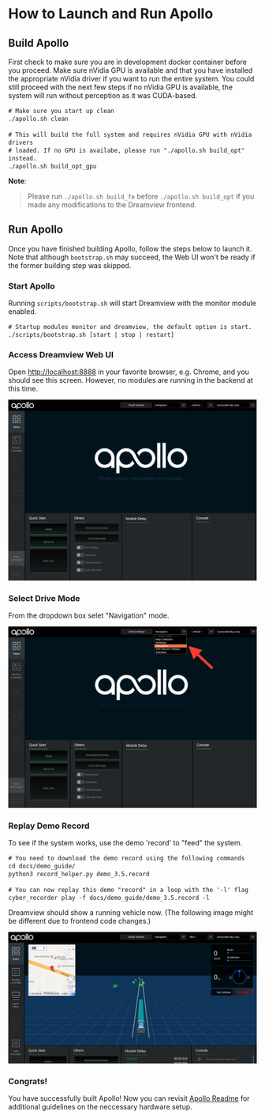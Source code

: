 # How to Launch and Run Apollo

## Build Apollo

First check to make sure you are in development docker container before you
proceed. Make sure nVidia GPU is available and that you have installed the
appropriate nVidia driver if you want to run the entire system. You could still
proceed with the next few steps if no nVidia GPU is available, the system will
run without perception as it was CUDA-based.

```
# Make sure you start up clean
./apollo.sh clean

# This will build the full system and requires nVidia GPU with nVidia drivers
# loaded. If no GPU is availabe, please run "./apollo.sh build_opt" instead.
./apollo.sh build_opt_gpu
```

**Note**:

> Please run `./apollo.sh build_fe` before `./apollo.sh build_opt` if you made
> any modifications to the Dreamview frontend.

## Run Apollo

Once you have finished building Apollo, follow the steps below to launch it.
Note that although `bootstrap.sh` may succeed, the Web UI won't be ready if the
former building step was skipped.

### Start Apollo

Running `scripts/bootstrap.sh` will start Dreamview with the monitor module
enabled.

```
# Startup modules monitor and dreamview, the default option is start.
./scripts/bootstrap.sh [start | stop | restart]
```

### Access Dreamview Web UI

Open [http://localhost:8888](http://localhost:8888) in your favorite browser,
e.g. Chrome, and you should see this screen. However, no modules are running in
the backend at this time.

![Access Dreamview](images/apollo_bootstrap_screen.png)

### Select Drive Mode

From the dropdown box selet "Navigation" mode.

![Navigation Mode](images/dreamview_2_5_setup_profile.png)

### Replay Demo Record

To see if the system works, use the demo 'record' to "feed" the system.

```
# You need to download the demo record using the following commands
cd docs/demo_guide/
python3 record_helper.py demo_3.5.record

# You can now replay this demo "record" in a loop with the '-l' flag
cyber_recorder play -f docs/demo_guide/demo_3.5.record -l
```

Dreamview should show a running vehicle now. (The following image might be
different due to frontend code changes.)

![Dreamview with Trajectory](images/dv_trajectory_2.5.png)

### Congrats!

You have successfully built Apollo! Now you can revisit
[Apollo Readme](https://github.com/ApolloAuto/apollo/blob/master/README.md) for
additional guidelines on the neccessary hardware setup.
